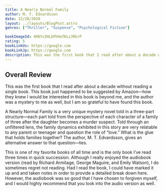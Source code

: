 ```yaml
---
title: A Nearly Normal Family
author: M. T. Edvardsson
date: 12/28/2020
layout: ../layouts/BlogPost.astro
genres: ["Thriller", "Suspense", "Psychological Fiction"]

bookImageId: 4H6Yv3HLbPhHofKLzJRkrP
rating: 5
bookLinkUs: https://google.com
bookLinkJp: https://google.com
description: This was the first book that I read after about a decade without reading a single book. This book just happened to be suggested by Amazon—how they knew I would be interested in this book is beyond me, and the author was a mystery to me as well, but I am so grateful to have found this book.
---
```


## Overall Review

This was the first book that I read after about a decade without reading a single book. This book just happened to be suggested by Amazon—how they knew I would be interested in this book is beyond me, and the author was a mystery to me as well, but I am so grateful to have found this book.

A Nearly Normal Family is a very unique mystery novel told in a three-part structure—each part told from the perspective of each character of a family of three after the daughter becomes a murder suspect. Told through an unfiltered lens, the family dynamics exhibited in this story are very relatable to any parent or teenager and question the role of “love.” What is the glue that holds families together? The author, M. T. Edvardsson, gives an alternative answer to that question—lies.

This is one of my favorite books of all time and is the only book I’ve read three times in quick succession. Although I really enjoyed the audiobook version (read by Richard Armitage, George Maguire, and Emily Watson), I do sometimes regret not reading. Had I read the book, I could have marked it up and and taken notes in order to provide a detailed break down here. However, the audiobook was so good that I have chosen to forgiven myself, and I would highly recommend that you look into the audio version as well.
